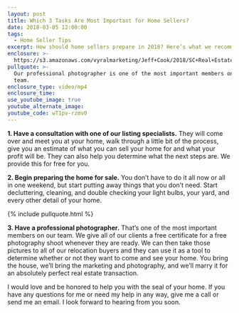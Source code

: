 ```yaml
---
layout: post
title: Which 3 Tasks Are Most Important for Home Sellers?
date: 2018-03-05 12:00:00
tags:
  - Home Seller Tips
excerpt: How should home sellers prepare in 2018? Here’s what we recommend.
enclosure: >-
  https://s3.amazonaws.com/vyralmarketing/Jeff+Cook/2018/SC+Real+Estate+Agent-+Which+3+Tasks+Are+Most+Important+for+Home+Sellers%253F.mp4
pullquote: >-
  Our professional photographer is one of the most important members on our
  team.
enclosure_type: video/mp4
enclosure_time:
use_youtube_image: true
youtube_alternate_image:
youtube_code: wT1pv-rzmv0
---
```


**1. Have a consultation with one of our listing specialists.** They will come over and meet you at your home, walk through a little bit of the process, give you an estimate of what you can sell your home for and what your profit will be. They can also help you determine what the next steps are. We provide this for free for you.

**2. Begin preparing the home for sale.** You don’t have to do it all now or all in one weekend, but start putting away things that you don’t need. Start decluttering, cleaning, and double checking your light bulbs, your yard, and every other detail of your home.

{% include pullquote.html %}

**3. Have a professional photographer.** That’s one of the most important members on our team. We give all of our clients a free certificate for a free photography shoot whenever they are ready. We can then take those pictures to all of our relocation buyers and they can use it as a tool to determine whether or not they want to come and see your home. You bring the house, we’ll bring the marketing and photography, and we’ll marry it for an absolutely perfect real estate transaction.

I would love and be honored to help you with the seal of your home. If you have any questions for me or need my help in any way, give me a call or send me an email. I look forward to hearing from you soon.